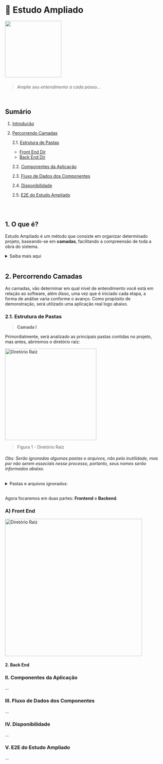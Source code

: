 # 🔎 Estudo Ampliado


<img height="185" src="https://user-images.githubusercontent.com/83969467/150009028-382503a7-c4b6-421a-8f85-5b25cf1e1a06.gif">

###
> _Amplie seu entendimento a cada passo..._

<br/>

## Sumário
1. [Introdução](#1-o-que-é)

2. [Percorrendo Camadas](#2-Percorrendo-Camadas)

   2.1. [Estrutura de Pastas](#2-1-Camada-I--Estrutura-de-Pastas)
      - [Front End Dir](#a-Front-End)
      - [Back End Dir](#a-Back-End)

   2.2. [Componentes da Aplicação](#II-Componentes-da-Aplicação)

   2.3. [Fluxo de Dados dos Componentes](#III-Fluxo-de-Dados-dos-Componentes)

   2.4. [Disponibilidade](#IV-Disponibilidade)
   
   2.5. [E2E do Estudo Ampliado](#V-E2E-do-Estudo-Ampliado)
##

<br/>

## 1. O que é?
Estudo Ampliado é um método que consiste em organizar determinado projeto, baseando-se em **camadas**, facilitando a compreensão de toda a obra do sistema.

<details> 
   <summary>Saiba mais aqui</summary>

   - Em resumo, o método é separado por todo um processo de consulta ao projeto, desde seu diretório raíz até seus códigos, isto é, quando for aberta a pasta onde está a aplicação, considera-se que você já esteja realizando o primeiro processo (na primeira camada), no qual irá ser completado apenas quando for aberta e analizada todas as outras pastas restantes.

   - E você deve estar se perguntando: como assim baseado em camadas? Bom, como exemplo vamos utilizar esse estudo para comparar: uma imagem de ultra resolução e um projeto:

      - **Sobre a imagem:** Suponhamos que seja uma figura de uma cidade vista de cima, sendo possível enxergar somente sua forma, pois as ruas, casas, prédios e tudo o que há nela está minúsculo, entretanto, se a ampliarmos um pouco, aí sim veremos seus componentes. Em virtude disso, a cada aproximação será visto mais detalhes dessa zona urbana, fazendo com que saibamos toda sua composição obtendo mais informação possível.

      - **Comparando ao projeto:** no sistema, a primeira camada começa quando é **analizado** e **entendido** todas as principais pastas contidas nele, por outro lado, a partir do momento em que **analizamos** aquela imagem e **entendemos** que se trata de uma cidade, a lógica é a mesma quando abrimos a [estrutura de pastas](#I-Estrutura-de-Pastas) e descobrimos suas funções.

   ###
</details>

<br>

## 2. Percorrendo Camadas
As camadas, vão determinar em qual nível de entendimento você está em relação ao software, além disso, uma vez que é iniciado cada etapa, a forma de análise varia conforme o avanço. Como propósito de demonstração, será utilizado uma aplicação real logo abaixo.

### 2.1. Estrutura de Pastas
>  **Camada I**

Primordialmente, será analizado as principais pastas contidas no projeto, mas antes, abriremos o diretório raíz:

<img height="300" src="https://user-images.githubusercontent.com/83969467/151673984-0735a035-4851-4797-a134-e7ee85b6a9a2.png" alt="Diretório Raíz" title="Diretório Raíz">

> Figura 1 - Diretório Raíz

###### Obs: Serão ignoradas algumas pastas e arquivos, não pela inutilidade, mas por não serem esseciais nesse processo, portanto, seus nomes serão informados abaixo.

<details> 
   <summary>Pastas e arquivos ignorados:</summary> 

   - **Pastas**: node_modules, project_guide, 

   - **Arquivos**: package.json, tsconfig.json, README.md, yarn.lock, .gitignore 
</details> 

<br/>

Agora focaremos em duas partes: **Frontend** e **Backend**. 


### A) Front End

<img height="450" src="https://user-images.githubusercontent.com/83969467/152595731-255c4d32-25cf-4d28-94bf-03c4165f96b0.png" alt="Diretório Raíz" title="Diretório Raíz">

#### 2. Back End

### II. Componentes da Aplicação
...

### III. Fluxo de Dados dos Componentes
...

### IV. Disponibilidade
...

### V. E2E do Estudo Ampliado
...


